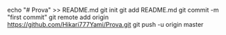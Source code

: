 echo "# Prova" >> README.md
git init
git add README.md
git commit -m "first commit"
git remote add origin https://github.com/Hikari777Yami/Prova.git
git push -u origin master
